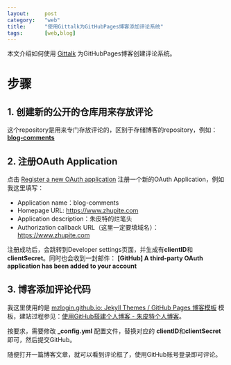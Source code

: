 ```yaml
---
layout:		post
category:	"web"
title:		"使用Gittalk为GitHubPages博客添加评论系统"
tags:		[web,blog]
---
```




本文介绍如何使用 [Gittalk](https://github.com/gitalk/gitalk) 为GitHubPages博客创建评论系统。



# 步骤
## 1. 创建新的公开的仓库用来存放评论

这个repository是用来专门存放评论的，区别于存储博客的repository，例如：[**blog-comments**](https://github.com/bigsinger/blog-comments)



## 2. 注册OAuth Application

点击  [Register a new OAuth application](https://github.com/settings/applications/new) 注册一个新的OAuth Application，例如我这里填写：
- Application name：blog-comments
- Homepage URL: https://www.zhupite.com
- Application description：朱皮特的烂笔头
- Authorization callback URL（这里一定要填域名）：https://www.zhupite.com

注册成功后，会跳转到Developer settings页面，并生成有**clientID**和**clientSecret**。同时也会收到一封邮件：
**[GitHub] A third-party OAuth application has been added to your account**



## 3. 博客添加评论代码
我这里使用的是 [mzlogin.github.io: Jekyll Themes / GitHub Pages 博客模板](https://github.com/mzlogin/mzlogin.github.io) 模板，建站过程参见：[使用GitHub搭建个人博客 \- 朱皮特个人博客](./readme.html)。

按要求，需要修改 **_config.yml** 配置文件，替换对应的 **clientID**和**clientSecret** 即可，然后提交GitHub。



随便打开一篇博客文章，就可以看到评论框了，使用GitHub账号登录即可评论。


